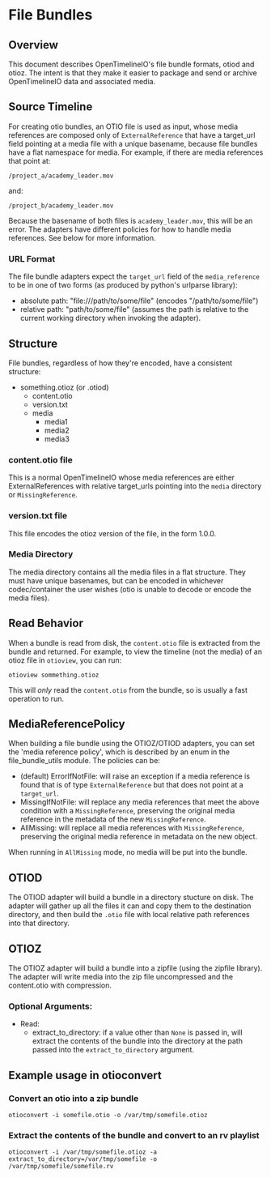 # File Bundles

## Overview

This document describes OpenTimelineIO's file bundle formats, otiod and otioz.  The intent is that they make it easier to package and send or archive OpenTimelineIO data and associated media.

## Source Timeline

For creating otio bundles, an OTIO file is used as input, whose media references are composed only of `ExternalReference` that have a target_url field pointing at a media file with a unique basename, because file bundles have a flat namespace for media.  For example, if there are media references that point at:

`/project_a/academy_leader.mov`

and:

`/project_b/academy_leader.mov`

Because the basename of both files is `academy_leader.mov`, this will be an error.  The adapters have different policies for how to handle media references.  See below for more information.

### URL Format

The file bundle adapters expect the `target_url` field of the `media_reference` to be in one of two forms (as produced by python's urlparse library):

- absolute path:  "file:///path/to/some/file" (encodes "/path/to/some/file")
- relative path: "path/to/some/file" (assumes the path is relative to the current working directory when invoking the adapter).

## Structure

File bundles, regardless of how they're encoded, have a consistent structure:

- something.otioz (or .otiod)
    - content.otio
    - version.txt
    - media
        - media1
        - media2
        - media3


### content.otio file

This is a normal OpenTimelineIO whose media references are either ExternalReferences with relative target_urls pointing into the `media` directory or `MissingReference`.

### version.txt file

This file encodes the otioz version of the file, in the form 1.0.0.

### Media Directory

The media directory contains all the media files in a flat structure.  They must have unique basenames, but can be encoded in whichever codec/container the user wishes (otio is unable to decode or encode the media files).

## Read Behavior

When a bundle is read from disk, the `content.otio` file is extracted from the bundle and returned.  For example, to view the timeline (not the media) of an otioz file in `otioview`, you can run:

`otioview sommething.otioz`

This will _only_ read the `content.otio` from the bundle, so is usually a fast operation to run.

## MediaReferencePolicy

When building a file bundle using the OTIOZ/OTIOD adapters, you can set the 'media reference policy', which is described by an enum in the file_bundle_utils module.  The policies can be:

- (default) ErrorIfNotFile: will raise an exception if a media reference is found that is of type `ExternalReference` but that does not point at a `target_url`.
- MissingIfNotFile: will replace any media references that meet the above condition with a `MissingReference`, preserving the original media reference in the metadata of the new `MissingReference`.
- AllMissing: will replace all media references with `MissingReference`, preserving the original media reference in metadata on the new object.

When running in `AllMissing` mode, no media will be put into the bundle.

## OTIOD

The OTIOD adapter will build a bundle in a directory stucture on disk.  The adapter will gather up all the files it can and copy them to the destination directory, and then build the `.otio` file with local relative path references into that directory.

## OTIOZ

The OTIOZ adapter will build a bundle into a zipfile (using the zipfile library).  The adapter will write media into the zip file uncompressed and the content.otio with compression.

### Optional Arguments:

- Read:
    - extract_to_directory: if a value other than `None` is passed in, will extract the contents of the bundle into the directory at the path passed into the `extract_to_directory` argument.

## Example usage in otioconvert

### Convert an otio into a zip bundle

`otioconvert -i somefile.otio -o /var/tmp/somefile.otioz` 

### Extract the contents of the bundle and convert to an rv playlist

`otioconvert -i /var/tmp/somefile.otioz -a extract_to_directory=/var/tmp/somefile -o /var/tmp/somefile/somefile.rv`
